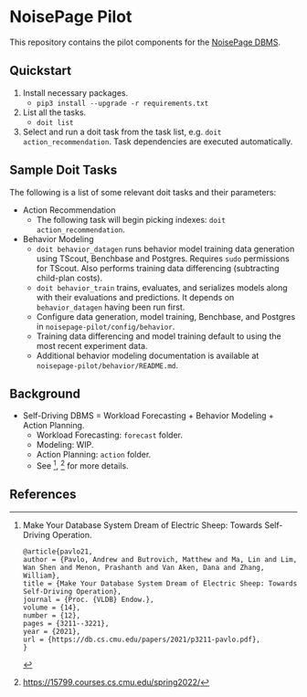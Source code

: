 # NoisePage Pilot

This repository contains the pilot components for the [NoisePage DBMS](https://noise.page/).

## Quickstart

1. Install necessary packages.
    - `pip3 install --upgrade -r requirements.txt`
2. List all the tasks.
    - `doit list`
3. Select and run a doit task from the task list, e.g. `doit action_recommendation`.  Task dependencies are executed automatically.

## Sample Doit Tasks

The following is a list of some relevant doit tasks and their parameters:

- Action Recommendation
    - The following task will begin picking indexes: `doit action_recommendation`.
- Behavior Modeling
    - `doit behavior_datagen` runs behavior model training data generation using TScout, Benchbase and Postgres.  Requires `sudo` permissions for TScout. Also performs training data differencing (subtracting child-plan costs).
    - `doit behavior_train` trains, evaluates, and serializes models along with their evaluations and predictions. It depends on `behavior_datagen` having been run first.
    - Configure data generation, model training, Benchbase, and Postgres in `noisepage-pilot/config/behavior`.
    - Training data differencing and model training default to using the most recent experiment data.
    - Additional behavior modeling documentation is available at `noisepage-pilot/behavior/README.md`.

## Background

- Self-Driving DBMS = Workload Forecasting + Behavior Modeling + Action Planning.
    - Workload Forecasting: `forecast` folder.
    - Modeling: WIP.
    - Action Planning: `action` folder.
    - See [^electricsheep], [^15799] for more details.

## References

[^electricsheep]: Make Your Database System Dream of Electric Sheep: Towards Self-Driving Operation.

    ```
    @article{pavlo21,
    author = {Pavlo, Andrew and Butrovich, Matthew and Ma, Lin and Lim, Wan Shen and Menon, Prashanth and Van Aken, Dana and Zhang, William},
    title = {Make Your Database System Dream of Electric Sheep: Towards Self-Driving Operation},
    journal = {Proc. {VLDB} Endow.},
    volume = {14},
    number = {12},
    pages = {3211--3221},
    year = {2021},
    url = {https://db.cs.cmu.edu/papers/2021/p3211-pavlo.pdf},
    }
    ```

[^15799]: https://15799.courses.cs.cmu.edu/spring2022/
